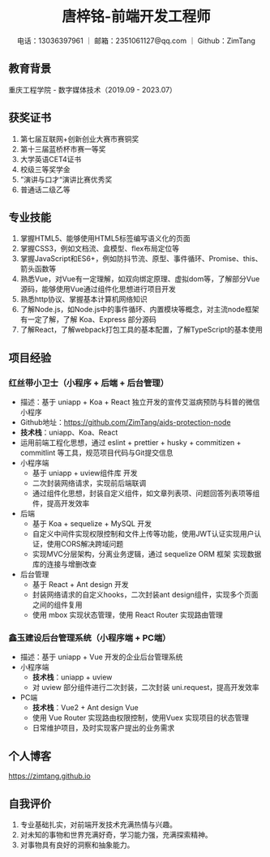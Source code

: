 <div style="text-align:center">
<h1>唐梓铭-前端开发工程师</h1>
电话：13036397961 ｜ 邮箱：2351061127@qq.com ｜ Github：ZimTang
</div>

## 教育背景

重庆工程学院 - 数字媒体技术（2019.09 - 2023.07）

## 获奖证书

1. 第七届互联网+创新创业大赛市赛铜奖
1. 第十三届蓝桥杯市赛一等奖
1. 大学英语CET4证书
1. 校级三等奖学金
1. ”演讲与口才“演讲比赛优秀奖
1. 普通话二级乙等

## 专业技能

1. 掌握HTML5、能够使用HTML5标签编写语义化的页面
1. 掌握CSS3，例如文档流、盒模型、flex布局定位等
1. 掌握JavaScript和ES6+，例如防抖节流、原型、事件循环、Promise、this、箭头函数等
1. 熟悉Vue，对Vue有一定理解，如双向绑定原理、虚拟dom等，了解部分Vue源码，能够使用Vue通过组件化思想进行项目开发
1. 熟悉http协议、掌握基本计算机网络知识
1. 了解Node.js，如Node.js中的事件循环、内置模块等概念，对主流node框架有一定了解，了解 Koa、Express 部分源码
1. 了解React，了解webpack打包工具的基本配置，了解TypeScript的基本使用

## 项目经验

### 红丝带小卫士（小程序 + 后端 + 后台管理）

- 描述：基于 uniapp + Koa + React 独立开发的宣传艾滋病预防与科普的微信小程序
- Github地址：<https://github.com/ZimTang/aids-protection-node>
- **技术栈**：uniapp、Koa、React
- 运用前端工程化思想，通过 eslint + prettier + husky + commitizen + commitlint 等工具，规范项目代码与Git提交信息
- 小程序端
  - 基于 uniapp + uview组件库 开发
  - 二次封装网络请求，实现前后端联调
  - 通过组件化思想，封装自定义组件，如文章列表项、问题回答列表项等组件，提高开发效率
- 后端
  - 基于 Koa + sequelize + MySQL 开发
  - 自定义中间件实现权限控制和文件上传等功能，使用JWT认证实现用户认证，使用CORS解决跨域问题
  - 实现MVC分层架构，分离业务逻辑，通过 sequelize ORM 框架 实现数据库的连接与增删改查
- 后台管理
  - 基于 React + Ant design 开发
  - 封装网络请求的自定义hooks，二次封装ant design组件，实现多个页面之间的组件复用
  - 使用 mbox 实现状态管理，使用 React Router 实现路由管理

### 鑫玉建设后台管理系统（小程序端 + PC端）

- 描述：基于 uniapp + Vue 开发的企业后台管理系统
- 小程序端
  - **技术栈**：uniapp + uview
  - 对 uview 部分组件进行二次封装，二次封装 uni.request，提高开发效率
- PC端
  - **技术栈**：Vue2 + Ant design Vue
  - 使用 Vue Router 实现路由权限控制，使用Vuex 实现项目的状态管理
  - 日常维护项目，及时实现客户提出的业务需求

## 个人博客

<https://zimtang.github.io>

## 自我评价

1. 专业基础扎实，对前端开发技术充满热情与兴趣。
1. 对未知的事物和世界充满好奇，学习能力强，充满探索精神。
1. 对事物具有良好的洞察和抽象能力。

